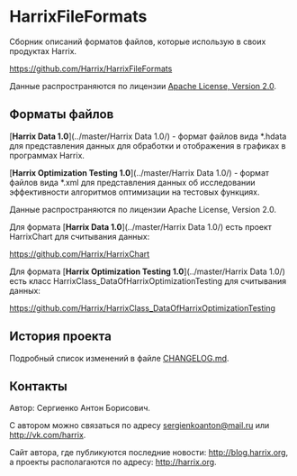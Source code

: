 HarrixFileFormats
=================

Сборник описаний форматов файлов, которые использую в своих продуктах Harrix.

https://github.com/Harrix/HarrixFileFormats

Данные распространяются по лицензии [Apache License, Version 2.0](../master/LICENSE.txt).

Форматы файлов
--------------

[**Harrix Data 1.0**](../master/Harrix Data 1.0/) - формат файлов вида *.hdata для представления данных для обработки и отображения в графиках в программах Harrix.

[**Harrix Optimization Testing 1.0**](../master/Harrix Data 1.0/) - формат файлов вида *.xml для представления данных об исследовании эффективности алгоритмов оптимизации на тестовых функциях.

Данные распространяются по лицензии Apache License, Version 2.0.

Для формата [**Harrix Data 1.0**](../master/Harrix Data 1.0/) есть проект HarrixChart для считывания данных:

https://github.com/Harrix/HarrixChart

Для формата [**Harrix Optimization Testing 1.0**](../master/Harrix Data 1.0/) есть класс HarrixClass_DataOfHarrixOptimizationTesting для считывания данных:

https://github.com/Harrix/HarrixClass_DataOfHarrixOptimizationTesting

История проекта
---------------

Подробный список изменений в файле [CHANGELOG.md](../master/CHANGELOG.md).

Контакты
--------

Автор: Сергиенко Антон Борисович.

С автором можно связаться по адресу sergienkoanton@mail.ru или  http://vk.com/harrix.

Сайт автора, где публикуются последние новости: http://blog.harrix.org, а проекты располагаются по адресу: http://harrix.org.